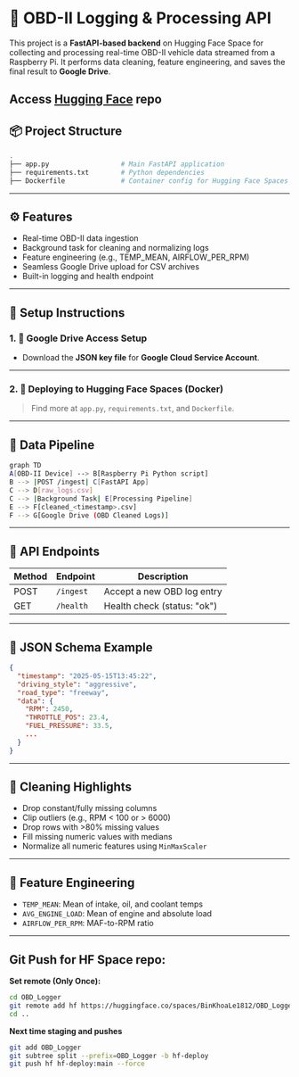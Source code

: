 # 🚗 OBD-II Logging & Processing API

This project is a **FastAPI-based backend** on Hugging Face Space for collecting and processing real-time OBD-II vehicle data streamed from a Raspberry Pi. It performs data cleaning, feature engineering, and saves the final result to **Google Drive**.

Access [Hugging Face](https://huggingface.co/spaces/BinKhoaLe1812/OBD_Logger) repo
---

## 📦 Project Structure

```bash
.
├── app.py                  # Main FastAPI application
├── requirements.txt        # Python dependencies
├── Dockerfile              # Container config for Hugging Face Spaces
```

---

## ⚙️ Features
* Real-time OBD-II data ingestion
* Background task for cleaning and normalizing logs
* Feature engineering (e.g., TEMP\_MEAN, AIRFLOW\_PER\_RPM)
* Seamless Google Drive upload for CSV archives
* Built-in logging and health endpoint

---

## 🧰 Setup Instructions

### 1. 🔐 Google Drive Access Setup
* Download the **JSON key file** for **Google Cloud Service Account**.

---

### 2. 🐳 Deploying to Hugging Face Spaces (Docker)

> Find more at `app.py`, `requirements.txt`, and `Dockerfile`.

---

## 🔁 Data Pipeline

```bash
graph TD
A[OBD-II Device] --> B[Raspberry Pi Python script]
B --> |POST /ingest| C[FastAPI App]
C --> D[raw_logs.csv]
C --> |Background Task| E[Processing Pipeline]
E --> F[cleaned_<timestamp>.csv]
F --> G[Google Drive (OBD Cleaned Logs)]
```

---

## 🚀 API Endpoints

| Method | Endpoint  | Description                 |
| ------ | --------- | --------------------------- |
| POST   | `/ingest` | Accept a new OBD log entry  |
| GET    | `/health` | Health check (status: "ok") |

---

## 📑 JSON Schema Example

```json
{
  "timestamp": "2025-05-15T13:45:22",
  "driving_style": "aggressive",
  "road_type": "freeway",
  "data": {
    "RPM": 2450,
    "THROTTLE_POS": 23.4,
    "FUEL_PRESSURE": 33.5,
    ...
  }
}
```

---

## 🧼 Cleaning Highlights

* Drop constant/fully missing columns
* Clip outliers (e.g., RPM < 100 or > 6000)
* Drop rows with >80% missing values
* Fill missing numeric values with medians
* Normalize all numeric features using `MinMaxScaler`

---

## 🧠 Feature Engineering

* `TEMP_MEAN`: Mean of intake, oil, and coolant temps
* `AVG_ENGINE_LOAD`: Mean of engine and absolute load
* `AIRFLOW_PER_RPM`: MAF-to-RPM ratio

---

## Git Push for HF Space repo:
**Set remote (Only Once):**
```bash
cd OBD_Logger
git remote add hf https://huggingface.co/spaces/BinKhoaLe1812/OBD_Logger
cd ..
```
**Next time staging and pushes**
```bash
git add OBD_Logger 
git subtree split --prefix=OBD_Logger -b hf-deploy
git push hf hf-deploy:main --force
```